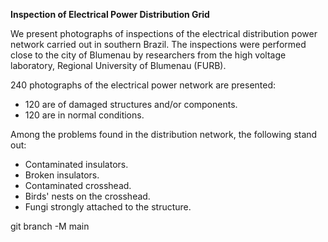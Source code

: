 **Inspection of Electrical Power Distribution Grid**

We present photographs of inspections of the electrical distribution power network carried out in southern Brazil.
The inspections were performed close to the city of Blumenau by researchers from the high voltage laboratory, Regional University of Blumenau (FURB).

240 photographs of the electrical power network are presented: 
* 120 are of damaged structures and/or components.  
* 120 are in normal conditions.  
 
Among the problems found in the distribution network, the following stand out:
* Contaminated insulators.
* Broken insulators.
* Contaminated crosshead.
* Birds' nests on the crosshead.
* Fungi strongly attached to the structure. 

git branch -M main

